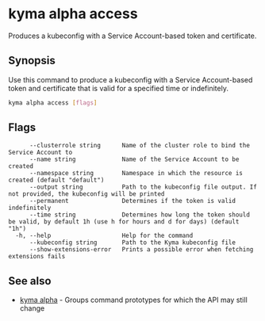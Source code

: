 # kyma alpha access

Produces a kubeconfig with a Service Account-based token and certificate.

## Synopsis

Use this command to produce a kubeconfig with a Service Account-based token and certificate that is valid for a specified time or indefinitely.

```bash
kyma alpha access [flags]
```

## Flags

```text
      --clusterrole string      Name of the cluster role to bind the Service Account to
      --name string             Name of the Service Account to be created
      --namespace string        Namespace in which the resource is created (default "default")
      --output string           Path to the kubeconfig file output. If not provided, the kubeconfig will be printed
      --permanent               Determines if the token is valid indefinitely
      --time string             Determines how long the token should be valid, by default 1h (use h for hours and d for days) (default "1h")
  -h, --help                    Help for the command
      --kubeconfig string       Path to the Kyma kubeconfig file
      --show-extensions-error   Prints a possible error when fetching extensions fails
```

## See also

* [kyma alpha](kyma_alpha.md) - Groups command prototypes for which the API may still change
